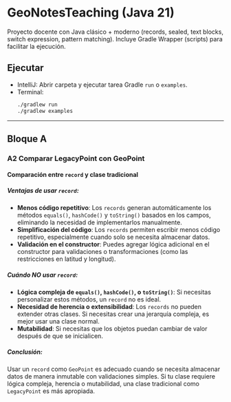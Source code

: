 # GeoNotesTeaching (Java 21)

Proyecto docente con Java clásico + moderno (records, sealed, text blocks, switch expression, pattern matching).
Incluye Gradle Wrapper (scripts) para facilitar la ejecución.

## Ejecutar
- IntelliJ: Abrir carpeta y ejecutar tarea Gradle `run` o `examples`.
- Terminal:
  ```bash
  ./gradlew run
  ./gradlew examples
  ```


---


## Bloque A

### A2 Comparar LegacyPoint con GeoPoint

#### Comparación entre `record` y clase tradicional

##### Ventajas de usar `record`:

- **Menos código repetitivo**: Los `records` generan automáticamente los métodos `equals()`, `hashCode()` y `toString()` basados en los campos, eliminando la necesidad de implementarlos manualmente.
- **Simplificación del código**: Los `records` permiten escribir menos código repetitivo, especialmente cuando solo se necesita almacenar datos.
- **Validación en el constructor**: Puedes agregar lógica adicional en el constructor para validaciones o transformaciones (como las restricciones en latitud y longitud).

##### Cuándo NO usar `record`:

- **Lógica compleja de `equals()`, `hashCode()`, o `toString()`**: Si necesitas personalizar estos métodos, un `record` no es ideal.
- **Necesidad de herencia o extensibilidad**: Los `records` no pueden extender otras clases. Si necesitas crear una jerarquía compleja, es mejor usar una clase normal.
- **Mutabilidad**: Si necesitas que los objetos puedan cambiar de valor después de que se inicialicen.

##### Conclusión:
Usar un `record` como `GeoPoint` es adecuado cuando se necesita almacenar datos de manera inmutable con validaciones simples. Si tu clase requiere lógica compleja, herencia o mutabilidad, una clase tradicional como `LegacyPoint` es más apropiada.
